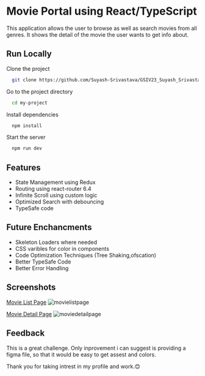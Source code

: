 
# Movie Portal using React/TypeScript

This application allows the user to browse as well as search movies from all genres. It shows the detail of the movie the user wants to get info about.


## Run Locally

Clone the project

```bash
  git clone https://github.com/Suyash-Srivastava/GSIV23_Suyash_Srivastava.git
```

Go to the project directory

```bash
  cd my-project
```

Install dependencies

```bash
  npm install
```

Start the server

```bash
  npm run dev
```


## Features

- State Management using Redux 
- Routing using react-router 6.4
- Infinite Scroll using custom logic
- Optimized Search with debouncing
- TypeSafe code


## Future Enchancments

- Skeleton Loaders where needed
- CSS varibles for color in components
- Code Optimization Techniques (Tree Shaking,ofscation)
- Better TypeSafe Code
- Better Error Handling


## Screenshots
[Movie List Page](https://github.com/Suyash-Srivastava/GSIV23_Suyash_Srivastava/blob/main/src/assets/png/movielistpage.png)
![movielistpage](https://github.com/Suyash-Srivastava/GSIV23_Suyash_Srivastava/assets/67928402/eb96ee2e-0a7e-4617-ba56-5393e48edfef)

[Movie Detail Page](https://github.com/Suyash-Srivastava/GSIV23_Suyash_Srivastava/blob/main/src/assets/png/moviedetailpage.png)
![moviedetailpage](https://github.com/Suyash-Srivastava/GSIV23_Suyash_Srivastava/assets/67928402/83056bff-45be-436e-91e0-af5128c60d83)

## Feedback

This is a great challenge. Only inprovement i can suggest is providing a figma file, so that it would be easy to get assest and colors.

Thank you for taking intrest in my profile and work.😊
